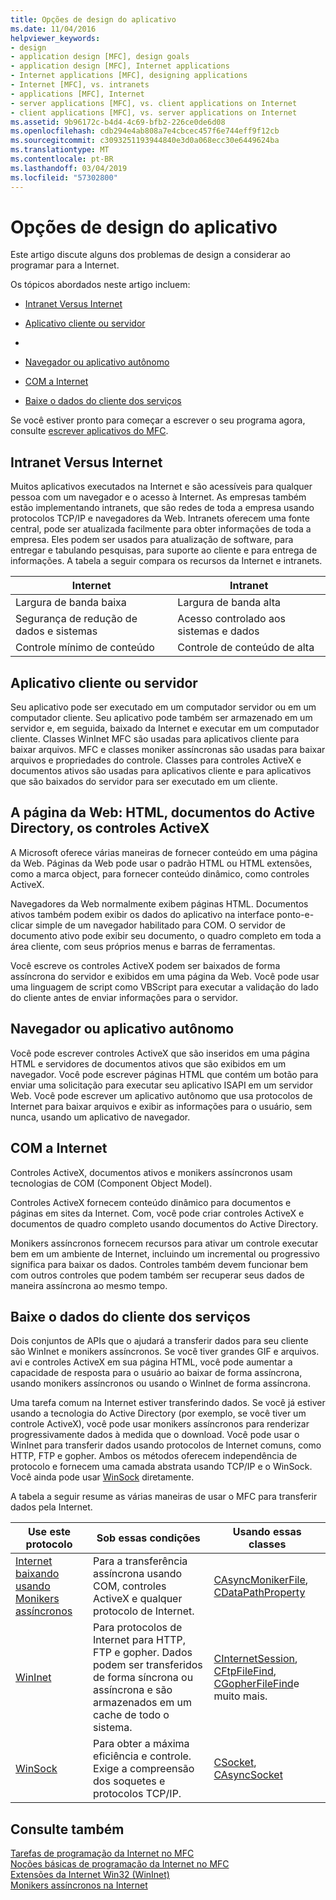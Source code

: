 ```yaml
---
title: Opções de design do aplicativo
ms.date: 11/04/2016
helpviewer_keywords:
- design
- application design [MFC], design goals
- application design [MFC], Internet applications
- Internet applications [MFC], designing applications
- Internet [MFC], vs. intranets
- applications [MFC], Internet
- server applications [MFC], vs. client applications on Internet
- client applications [MFC], vs. server applications on Internet
ms.assetid: 9b96172c-b4d4-4c69-bfb2-226ce0de6d08
ms.openlocfilehash: cdb294e4ab808a7e4cbcec457f6e744eff9f12cb
ms.sourcegitcommit: c3093251193944840e3d0a068ecc30e6449624ba
ms.translationtype: MT
ms.contentlocale: pt-BR
ms.lasthandoff: 03/04/2019
ms.locfileid: "57302800"
---
```

# <a name="application-design-choices"></a>Opções de design do aplicativo

Este artigo discute alguns dos problemas de design a considerar ao programar para a Internet.

Os tópicos abordados neste artigo incluem:

- [Intranet Versus Internet](#_core_intranet_versus_internet)

- [Aplicativo cliente ou servidor](#_core_client_or_server_application)

- [](#_core_the_web_page)

- [Navegador ou aplicativo autônomo](#_core_browser_or_standalone)

- [COM a Internet](#_core_com_on_the_internet)

- [Baixe o dados do cliente dos serviços](#_core_client_data_download_services)

Se você estiver pronto para começar a escrever o seu programa agora, consulte [escrever aplicativos do MFC](../mfc/writing-mfc-applications.md).

##  <a name="_core_intranet_versus_internet"></a> Intranet Versus Internet

Muitos aplicativos executados na Internet e são acessíveis para qualquer pessoa com um navegador e o acesso à Internet. As empresas também estão implementando intranets, que são redes de toda a empresa usando protocolos TCP/IP e navegadores da Web. Intranets oferecem uma fonte central, pode ser atualizada facilmente para obter informações de toda a empresa. Eles podem ser usados para atualização de software, para entregar e tabulando pesquisas, para suporte ao cliente e para entrega de informações. A tabela a seguir compara os recursos da Internet e intranets.

|Internet|Intranet|
|--------------|--------------|
|Largura de banda baixa|Largura de banda alta|
|Segurança de redução de dados e sistemas|Acesso controlado aos sistemas e dados|
|Controle mínimo de conteúdo|Controle de conteúdo de alta|

##  <a name="_core_client_or_server_application"></a> Aplicativo cliente ou servidor

Seu aplicativo pode ser executado em um computador servidor ou em um computador cliente. Seu aplicativo pode também ser armazenado em um servidor e, em seguida, baixado da Internet e executar em um computador cliente. Classes WinInet MFC são usadas para aplicativos cliente para baixar arquivos. MFC e classes moniker assíncronas são usadas para baixar arquivos e propriedades do controle. Classes para controles ActiveX e documentos ativos são usadas para aplicativos cliente e para aplicativos que são baixados do servidor para ser executado em um cliente.

##  <a name="_core_the_web_page"></a> A página da Web: HTML, documentos do Active Directory, os controles ActiveX

A Microsoft oferece várias maneiras de fornecer conteúdo em uma página da Web. Páginas da Web pode usar o padrão HTML ou HTML extensões, como a marca object, para fornecer conteúdo dinâmico, como controles ActiveX.

Navegadores da Web normalmente exibem páginas HTML. Documentos ativos também podem exibir os dados do aplicativo na interface ponto-e-clicar simple de um navegador habilitado para COM. O servidor de documento ativo pode exibir seu documento, o quadro completo em toda a área cliente, com seus próprios menus e barras de ferramentas.

Você escreve os controles ActiveX podem ser baixados de forma assíncrona do servidor e exibidos em uma página da Web. Você pode usar uma linguagem de script como VBScript para executar a validação do lado do cliente antes de enviar informações para o servidor.

##  <a name="_core_browser_or_standalone"></a> Navegador ou aplicativo autônomo

Você pode escrever controles ActiveX que são inseridos em uma página HTML e servidores de documentos ativos que são exibidos em um navegador. Você pode escrever páginas HTML que contém um botão para enviar uma solicitação para executar seu aplicativo ISAPI em um servidor Web. Você pode escrever um aplicativo autônomo que usa protocolos de Internet para baixar arquivos e exibir as informações para o usuário, sem nunca, usando um aplicativo de navegador.

##  <a name="_core_com_on_the_internet"></a> COM a Internet

Controles ActiveX, documentos ativos e monikers assíncronos usam tecnologias de COM (Component Object Model).

Controles ActiveX fornecem conteúdo dinâmico para documentos e páginas em sites da Internet. Com, você pode criar controles ActiveX e documentos de quadro completo usando documentos do Active Directory.

Monikers assíncronos fornecem recursos para ativar um controle executar bem em um ambiente de Internet, incluindo um incremental ou progressivo significa para baixar os dados. Controles também devem funcionar bem com outros controles que podem também ser recuperar seus dados de maneira assíncrona ao mesmo tempo.

##  <a name="_core_client_data_download_services"></a> Baixe o dados do cliente dos serviços

Dois conjuntos de APIs que o ajudará a transferir dados para seu cliente são WinInet e monikers assíncronos. Se você tiver grandes GIF e arquivos. avi e controles ActiveX em sua página HTML, você pode aumentar a capacidade de resposta para o usuário ao baixar de forma assíncrona, usando monikers assíncronos ou usando o WinInet de forma assíncrona.

Uma tarefa comum na Internet estiver transferindo dados. Se você já estiver usando a tecnologia do Active Directory (por exemplo, se você tiver um controle ActiveX), você pode usar monikers assíncronos para renderizar progressivamente dados à medida que o download. Você pode usar o WinInet para transferir dados usando protocolos de Internet comuns, como HTTP, FTP e gopher. Ambos os métodos oferecem independência de protocolo e fornecem uma camada abstrata usando TCP/IP e o WinSock. Você ainda pode usar [WinSock](../mfc/windows-sockets-in-mfc.md) diretamente.

A tabela a seguir resume as várias maneiras de usar o MFC para transferir dados pela Internet.

|Use este protocolo|Sob essas condições|Usando essas classes|
|-----------------------|----------------------------|-------------------------|
|[Internet baixando usando Monikers assíncronos](../mfc/asynchronous-monikers-on-the-internet.md)|Para a transferência assíncrona usando COM, controles ActiveX e qualquer protocolo de Internet.|[CAsyncMonikerFile](../mfc/reference/casyncmonikerfile-class.md), [CDataPathProperty](../mfc/reference/cdatapathproperty-class.md)|
|[WinInet](../mfc/win32-internet-extensions-wininet.md)|Para protocolos de Internet para HTTP, FTP e gopher. Dados podem ser transferidos de forma síncrona ou assíncrona e são armazenados em um cache de todo o sistema.|[CInternetSession](../mfc/reference/cinternetsession-class.md), [CFtpFileFind](../mfc/reference/cftpfilefind-class.md), [CGopherFileFind](../mfc/reference/cgopherfilefind-class.md)e muito mais.|
|[WinSock](../mfc/windows-sockets-in-mfc.md)|Para obter a máxima eficiência e controle. Exige a compreensão dos soquetes e protocolos TCP/IP.|[CSocket](../mfc/reference/csocket-class.md), [CAsyncSocket](../mfc/reference/casyncsocket-class.md)|

## <a name="see-also"></a>Consulte também

[Tarefas de programação da Internet no MFC](../mfc/mfc-internet-programming-tasks.md)<br/>
[Noções básicas de programação da Internet no MFC](../mfc/mfc-internet-programming-basics.md)<br/>
[Extensões da Internet Win32 (WinInet)](../mfc/win32-internet-extensions-wininet.md)<br/>
[Monikers assíncronos na Internet](../mfc/asynchronous-monikers-on-the-internet.md)
